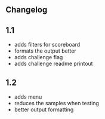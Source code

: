 ## Changelog

## 1.1
  - adds filters for scoreboard
  - formats the output better
  - adds challenge flag
  - adds challenge readme printout
  
## 1.2
  - adds menu
  - reduces the samples when testing
  - better output formatting
